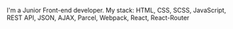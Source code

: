I'm a Junior Front-end developer.
My stack: HTML, CSS, SCSS, JavaScript, REST API, JSON, AJAX, Parcel, Webpack, React, React-Router
